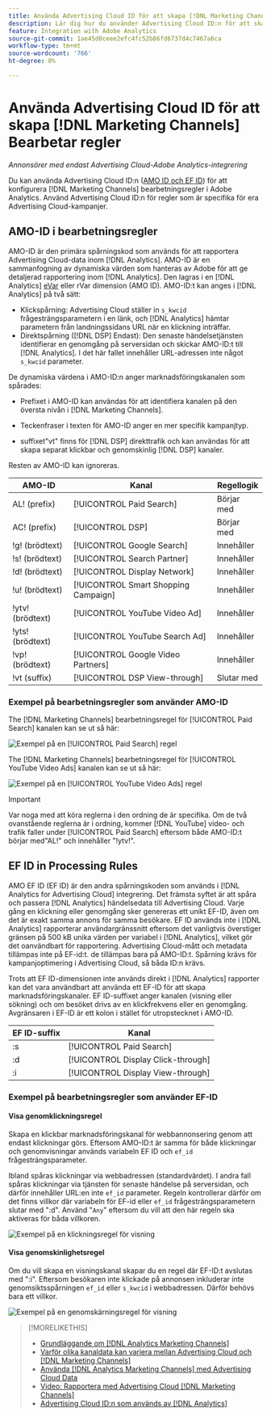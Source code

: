 ```yaml
---
title: Använda Advertising Cloud ID för att skapa [!DNL Marketing Channels] Regler
description: Lär dig hur du använder Advertising Cloud ID:n för att skapa bearbetningsregler för [!DNL Analytics Marketing Channels].
feature: Integration with Adobe Analytics
source-git-commit: 1ae45d0ceee2efc4fc52b86fd6737d4c7467a6ca
workflow-type: tm+mt
source-wordcount: '766'
ht-degree: 0%

---
```


# Använda Advertising Cloud ID för att skapa [!DNL Marketing Channels] Bearbetar regler

*Annonsörer med endast Advertising Cloud-Adobe Analytics-integrering*

Du kan använda Advertising Cloud ID:n ([AMO ID och EF ID](../ids.md)) för att konfigurera [!DNL Marketing Channels] bearbetningsregler i Adobe Analytics. Använd Advertising Cloud ID:n för regler som är specifika för era Advertising Cloud-kampanjer.

## AMO-ID i bearbetningsregler

AMO-ID är den primära spårningskod som används för att rapportera Advertising Cloud-data inom [!DNL Analytics]. AMO-ID är en sammanfogning av dynamiska värden som hanteras av Adobe för att ge detaljerad rapportering inom [!DNL Analytics]. Den lagras i en [!DNL Analytics] [eVar](https://experienceleague.adobe.com/docs/analytics/components/dimensions/evar.html) eller rVar dimension (AMO ID). AMO-ID:t kan anges i [!DNL Analytics] på två sätt:

* Klickspårning: Advertising Cloud ställer in `s_kwcid` frågesträngsparametern i en länk, och [!DNL Analytics] hämtar parametern från landningssidans URL när en klickning inträffar.
* Direktspårning ([!DNL DSP] Endast): Den senaste händelsetjänsten identifierar en genomgång på serversidan och skickar AMO-ID:t till [!DNL Analytics]. I det här fallet innehåller URL-adressen inte något `s_kwcid` parameter.

De dynamiska värdena i AMO-ID:n anger marknadsföringskanalen som spårades:

* Prefixet i AMO-ID kan användas för att identifiera kanalen på den översta nivån i [!DNL Marketing Channels].

* Teckenfraser i texten för AMO-ID anger en mer specifik kampanjtyp.

* suffixet&quot;vt&quot; finns för [!DNL DSP] direkttrafik och kan användas för att skapa separat klickbar och genomskinlig [!DNL DSP] kanaler.

Resten av AMO-ID kan ignoreras.

| AMO-ID | Kanal | Regellogik |
|--------|---------|--------------------|
| AL! (prefix) | [!UICONTROL Paid Search] | Börjar med |
| AC! (prefix) | [!UICONTROL DSP] | Börjar med |
| !g! (brödtext) | [!UICONTROL Google Search] | Innehåller |
| !s! (brödtext) | [!UICONTROL Search Partner] | Innehåller |
| !d! (brödtext) | [!UICONTROL Display Network] | Innehåller |
| !u! (brödtext) | [!UICONTROL Smart Shopping Campaign] | Innehåller |
| !ytv! (brödtext) | [!UICONTROL YouTube Video Ad] | Innehåller |
| !yts! (brödtext) | [!UICONTROL YouTube Search Ad] | Innehåller |
| !vp! (brödtext) | [!UICONTROL Google Video Partners] | Innehåller |
| !vt (suffix) | [!UICONTROL DSP View-through] | Slutar med |

### Exempel på bearbetningsregler som använder AMO-ID

The [!DNL Marketing Channels] bearbetningsregel för [!UICONTROL Paid Search] kanalen kan se ut så här:

![Exempel på en [!UICONTROL Paid Search] regel](/help/integrations/assets/a4adc-mc-rule-paidsearch.png)

The [!DNL Marketing Channels] bearbetningsregel för [!UICONTROL YouTube Video Ads] kanalen kan se ut så här:

![Exempel på en [!UICONTROL YouTube Video Ads] regel](/help/integrations/assets/a4adc-mc-rule-youtube-video.png)

>[!IMPORTANT]
>
> Var noga med att köra reglerna i den ordning de är specifika. Om de två ovanstående reglerna är i ordning, kommer [!DNL YouTube] video- och trafik faller under [!UICONTROL Paid Search] eftersom både AMO-ID:t börjar med&quot;AL!&quot; och innehåller &quot;!ytv!&quot;.

## EF ID in Processing Rules

AMO EF ID (EF ID) är den andra spårningskoden som används i [!DNL Analytics for Advertising Cloud] integrering. Det främsta syftet är att spåra och passera [!DNL Analytics] händelsedata till Advertising Cloud. Varje gång en klickning eller genomgång sker genereras ett unikt EF-ID, även om det är exakt samma annons för samma besökare. EF ID används inte i [!DNL Analytics] rapporterar användargränssnitt eftersom det vanligtvis överstiger gränsen på 500 kB unika värden per variabel i [!DNL Analytics], vilket gör det oanvändbart för rapportering. Advertising Cloud-mått och metadata tillämpas inte på EF-id:t. de tillämpas bara på AMO-ID:t. Spårning krävs för kampanjoptimering i Advertising Cloud, så båda ID:n krävs.

Trots att EF ID-dimensionen inte används direkt i [!DNL Analytics] rapporter kan det vara användbart att använda ett EF-ID för att skapa marknadsföringskanaler. EF ID-suffixet anger kanalen (visning eller sökning) och om besöket drivs av en klickfrekvens eller en genomgång. Avgränsaren i EF-ID är ett kolon i stället för utropstecknet i AMO-ID.

| EF ID-suffix | Kanal |
|-------|---------|
| :s | [!UICONTROL Paid Search] |
| :d | [!UICONTROL Display Click-through] |
| :i | [!UICONTROL Display View-through] |

### Exempel på bearbetningsregler som använder EF-ID

#### Visa genomklickningsregel

Skapa en klickbar marknadsföringskanal för webbannonsering genom att endast klickningar görs. Eftersom AMO-ID:t är samma för både klickningar och genomvisningar används variabeln EF ID och `ef_id` frågesträngsparameter.

Ibland spåras klickningar via webbadressen (standardvärdet). I andra fall spåras klickningar via tjänsten för senaste händelse på serversidan, och därför innehåller URL:en inte `ef_id` parameter. Regeln kontrollerar därför om det finns villkor där variabeln för EF-id eller `ef_id` frågesträngsparametern slutar med &quot;:d&quot;. Använd &quot;`Any`&quot; eftersom du vill att den här regeln ska aktiveras för båda villkoren.

![Exempel på en klickningsregel för visning](/help/integrations/assets/a4adc-mc-rule-display-ct.png)

#### Visa genomskinlighetsregel

Om du vill skapa en visningskanal skapar du en regel där EF-ID:t avslutas med &quot;:i&quot;. Eftersom besökaren inte klickade på annonsen inkluderar inte genomsiktsspårningen `ef_id` eller `s_kwcid` i webbadressen. Därför behövs bara ett villkor.

![Exempel på en genomskärningsregel för visning](/help/integrations/assets/a4adc-mc-rule-display-vt.png)

>[!MORELIKETHIS]
>
>* [Grundläggande om [!DNL Analytics Marketing Channels]](mc-overview.md)
>* [Varför olika kanaldata kan variera mellan Advertising Cloud och [!DNL Marketing Channels]](mc-data-variances.md)
>* [Använda [!DNL Analytics Marketing Channels] med Advertising Cloud Data](mc-ac-data.md)
>* [Video: Rapportera med Advertising Cloud [!DNL Marketing Channels]](https://experienceleague.adobe.com/docs/advertising-cloud-learn/tutorials/analytics/analytics-reporting-a4adc.html)
>* [Advertising Cloud ID:n som används av [!DNL Analytics]](/help/integrations/analytics/ids.md)

